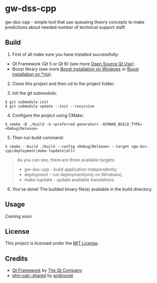 # gw-dss-cpp

gw-dss-cpp - simple tool that use queueing theory concepts to make predictions about needed number of technical support staff. 

## Build

1. First of all make sure you have installed successfully:
* Qt Framework (Qt 5 or Qt 6) (see more [Open Source Qt Use](https://www.qt.io/download-open-source));
* Boost library (see more [Boost installation on Windows](https://www.boost.org/doc/libs/1_75_0/more/getting_started/windows.html) or [Boost installation on *nix](https://www.boost.org/doc/libs/1_75_0/more/getting_started/unix-variants.html)).

2. Clone this project and then cd to the project folder;

3. Init the git submodule:
```
$ git submodule init
$ git submodule update --init --recursive
```

4. Configure the project using CMake:
```
$ cmake -B ./build -G <preferred generator> -DCMAKE_BUILD_TYPE=<Debug|Release>
```

5. Then run build command:
```
$ cmake --build ./build --config <Debug|Release> --target <gw-dss-cpp|deployment|make-lupdate|all>
```
> As you can see, there are three available targets:
> * gw-dss-cpp - build application independently;
> * deployment - run deployment(only on Windows);
> * make-lupdate - update available translations.

6. You've done! The builded binary file(s) available in the build directory.

## Usage

Coming soon

## License

This project is licensed under the [MIT License](LICENSE).

## Credits

* [Qt Framework](https://github.com/qt) by [The Qt Company](https://www.qt.io/)
* [qtm-calc-shared](https://github.com/andinoriel/qtm-calc-shared/) by [andinoriel](https://github.com/andinoriel/)
